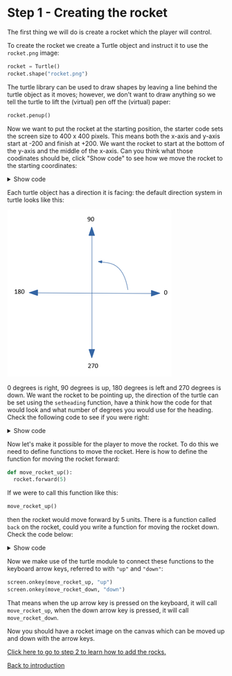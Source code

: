 # Step 1 - Creating the rocket

The first thing we will do is create a rocket which the player will control.

To create the rocket we create a Turtle object and instruct it to use the `rocket.png` image:

```python
rocket = Turtle()
rocket.shape("rocket.png")
```

The turtle library can be used to draw shapes by leaving a line behind the turtle object as it moves; however, we don't want to draw anything so we tell the turtle to lift the (virtual) pen off the (virtual) paper:

```python
rocket.penup()
```

Now we want to put the rocket at the starting position, the starter code sets the screen size to 400 x 400 pixels.
This means both the x-axis and y-axis start at -200 and finish at +200. We want the rocket to start at the bottom of the y-axis and the middle of the x-axis.
Can you think what those coodinates should be, click "Show code" to see how we move the rocket to the starting coordinates:

<details><summary>Show code</summary>
  
```python
rocket.goto(0,-190)
```
</details>

Each turtle object has a direction it is facing: the default direction system in turtle looks like this:

![turtle orientation](turtle-orientation.png "Turtle orientation")

0 degrees is right, 90 degrees is up, 180 degrees is left and 270 degrees is down.
We want the rocket to be pointing up, the direction of the turtle can be set using the `setheading` function, have a think how the code for that would look
and what number of degrees you would use for the heading.
Check the following code to see if you were right:

<details><summary>Show code</summary>
  
```python
rocket.setheading(90)
```
</details>

Now let's make it possible for the player to move the rocket.
To do this we need to define functions to move the rocket. Here is how to define the function for moving the rocket forward:

```python
def move_rocket_up():
  rocket.forward(5)
```

If we were to call this function like this:

```python
move_rocket_up()
```

then the rocket would move forward by 5 units. There is a function called `back` on the rocket, could you write a function for moving the rocket down.
Check the code below:

<details><summary>Show code</summary>

```python
def move_rocket_down():
  rocket.back(5)
```
</details>

Now we make use of the turtle module to connect these functions to the keyboard arrow keys, referred to with `"up"` and `"down"`:

```python
screen.onkey(move_rocket_up, "up")
screen.onkey(move_rocket_down, "down")
```

That means when the up arrow key is pressed on the keyboard, it will call `move_rocket_up`, when the down arrow key is pressed, it will call `move_rocket_down`.

Now you should have a rocket image on the canvas which can be moved up and down with the arrow keys.

[Click here to go to step 2 to learn how to add the rocks.](../step02-create_rock/readme.md)

[Back to introduction](../README.md)
